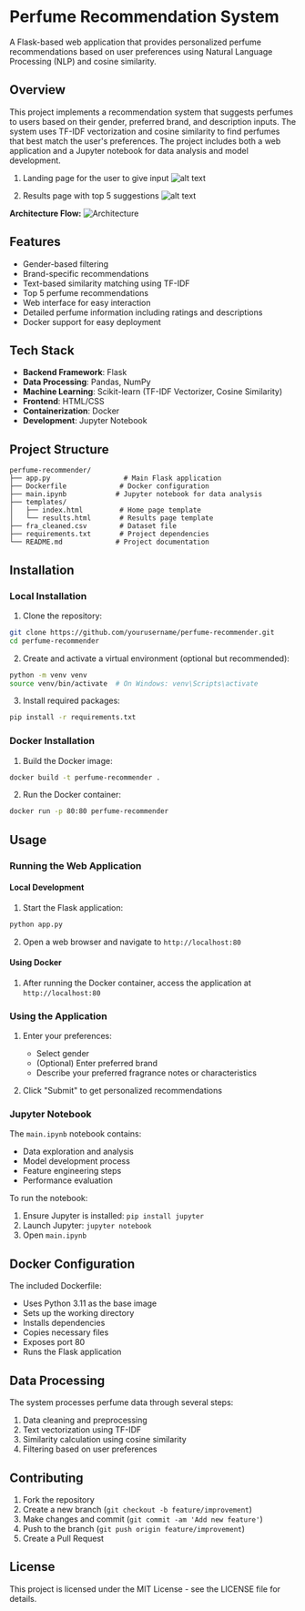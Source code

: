 # Perfume Recommendation System

A Flask-based web application that provides personalized perfume recommendations based on user preferences using Natural Language Processing (NLP) and cosine similarity.

## Overview

This project implements a recommendation system that suggests perfumes to users based on their gender, preferred brand, and description inputs. The system uses TF-IDF vectorization and cosine similarity to find perfumes that best match the user's preferences. The project includes both a web application and a Jupyter notebook for data analysis and model development.

1. Landing page for the user to give input
![alt text](/PerfumeRecommendation/images%20and%20videos/Screenshot%20(77).png)

2. Results page with top 5 suggestions
![alt text](/PerfumeRecommendation/images%20and%20videos/Screenshot%20(78).png)

**Architecture Flow:**
![Architecture](/PerfumeRecommendation/images%20and%20videos/architecture.jpg)

## Features

- Gender-based filtering
- Brand-specific recommendations
- Text-based similarity matching using TF-IDF
- Top 5 perfume recommendations
- Web interface for easy interaction
- Detailed perfume information including ratings and descriptions
- Docker support for easy deployment

## Tech Stack

- **Backend Framework**: Flask
- **Data Processing**: Pandas, NumPy
- **Machine Learning**: Scikit-learn (TF-IDF Vectorizer, Cosine Similarity)
- **Frontend**: HTML/CSS
- **Containerization**: Docker
- **Development**: Jupyter Notebook

## Project Structure

```
perfume-recommender/
├── app.py                  # Main Flask application
├── Dockerfile             # Docker configuration
├── main.ipynb            # Jupyter notebook for data analysis
├── templates/             
│   ├── index.html         # Home page template
│   └── results.html       # Results page template
├── fra_cleaned.csv        # Dataset file
├── requirements.txt       # Project dependencies
└── README.md             # Project documentation
```

## Installation

### Local Installation

1. Clone the repository:
```bash
git clone https://github.com/yourusername/perfume-recommender.git
cd perfume-recommender
```

2. Create and activate a virtual environment (optional but recommended):
```bash
python -m venv venv
source venv/bin/activate  # On Windows: venv\Scripts\activate
```

3. Install required packages:
```bash
pip install -r requirements.txt
```

### Docker Installation

1. Build the Docker image:
```bash
docker build -t perfume-recommender .
```

2. Run the Docker container:
```bash
docker run -p 80:80 perfume-recommender
```

## Usage

### Running the Web Application

#### Local Development
1. Start the Flask application:
```bash
python app.py
```

2. Open a web browser and navigate to `http://localhost:80`

#### Using Docker
1. After running the Docker container, access the application at `http://localhost:80`

### Using the Application

1. Enter your preferences:
   - Select gender
   - (Optional) Enter preferred brand
   - Describe your preferred fragrance notes or characteristics

2. Click "Submit" to get personalized recommendations

### Jupyter Notebook

The `main.ipynb` notebook contains:
- Data exploration and analysis
- Model development process
- Feature engineering steps
- Performance evaluation

To run the notebook:
1. Ensure Jupyter is installed: `pip install jupyter`
2. Launch Jupyter: `jupyter notebook`
3. Open `main.ipynb`


## Docker Configuration

The included Dockerfile:
- Uses Python 3.11 as the base image
- Sets up the working directory
- Installs dependencies
- Copies necessary files
- Exposes port 80
- Runs the Flask application

## Data Processing

The system processes perfume data through several steps:
1. Data cleaning and preprocessing
2. Text vectorization using TF-IDF
3. Similarity calculation using cosine similarity
4. Filtering based on user preferences

## Contributing

1. Fork the repository
2. Create a new branch (`git checkout -b feature/improvement`)
3. Make changes and commit (`git commit -am 'Add new feature'`)
4. Push to the branch (`git push origin feature/improvement`)
5. Create a Pull Request

## License

This project is licensed under the MIT License - see the LICENSE file for details.
